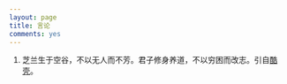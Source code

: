 ```yaml
---
layout: page
title: 言论
comments: yes
---
```


1. 芝兰生于空谷，不以无人而不芳。君子修身养道，不以穷困而改志。引自[酷壳][]。



[酷壳]: http://coolshell.cn/haoel "酷壳"